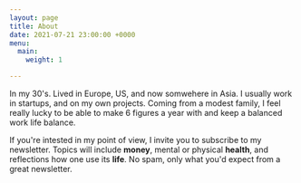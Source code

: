 ```yaml
---
layout: page
title: About
date: 2021-07-21 23:00:00 +0000
menu:
  main:
    weight: 1

---
```

In my 30's. Lived in Europe, US, and now somwehere in Asia. I usually work in startups, and on my own projects. Coming from a modest family, I feel really lucky to be able to make 6 figures a year with and keep a balanced work life balance.

If you're intested in my point of view, I invite you to subscribe to my newsletter. Topics will include **money**, mental or physical **health**, and reflections how one use its **life**.  No spam, only what you'd expect from a great newsletter.

 <!--more-->
